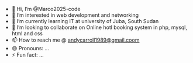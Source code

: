 - 👋 Hi, I’m @Marco2025-code
- 👀 I’m interested in web development and networking 
- 🌱 I’m currently learning IT at university of Juba, South Sudan
- 💞️ I’m looking to collaborate on Online hotl booking system in php, mysql, html and css
- 📫 How to reach me @ andycarroll1989@gmail.coom
- 😄 Pronouns: ...
- ⚡ Fun fact: ...

<!---
Marco2025-code/Marco2025-code is a ✨ special ✨ repository because its `README.md` (this file) appears on your GitHub profile.
You can click the Preview link to take a look at your changes.
--->
